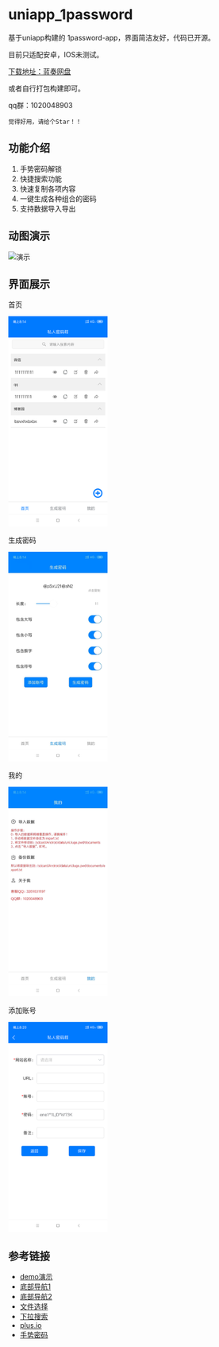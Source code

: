 # uniapp_1password

基于uniapp构建的 1password-app，界面简洁友好，代码已开源。

目前只适配安卓，IOS未测试。

[下载地址：蓝奏网盘](https://wwa.lanzous.com/iwnbrjd429c) 

或者自行打包构建即可。

qq群：1020048903

`觉得好用，请给个Star！！`

## 功能介绍
1. 手势密码解锁
2. 快捷搜索功能
3. 快速复制各项内容
4. 一键生成各种组合的密码
5. 支持数据导入导出

## 动图演示
![演示](./static/all.gif)

## 界面展示
首页

 <img src="./static/1.png" width = "200"/>

生成密码

 <img src="./static/2.jpg" width = "200"/>

我的

 <img src="./static/3.jpg" width = "200"/>

添加账号

 <img src="./static/4.png" width = "200"/>

## 参考链接

- [demo演示](https://hellouniapp.dcloud.net.cn/pages/component/view/view)
- [底部导航1](https://uniapp.dcloud.io/collocation/pages?id=tabbar)
- [底部导航2](https://ext.dcloud.net.cn/plugin?id=1799)
- [文件选择](https://ext.dcloud.net.cn/plugin?id=901)
- [下拉搜索](https://ext.dcloud.net.cn/plugin?id=518)
- [plus.io](https://www.html5plus.org/doc/zh_cn/io.html)
- [手势密码](https://ext.dcloud.net.cn/plugin?id=1623)

